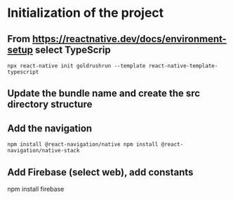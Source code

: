 # Initialization of the project

## From https://reactnative.dev/docs/environment-setup select TypeScrip

`
npx react-native init goldrushrun --template react-native-template-typescript
`

## Update the bundle name and create the src directory structure

## Add the navigation

`
npm install @react-navigation/native
npm install @react-navigation/native-stack
`

## Add Firebase (select web), add constants
npm install firebase
